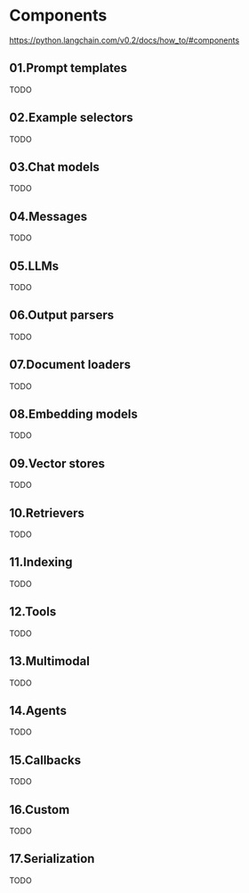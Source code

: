 # Components

<https://python.langchain.com/v0.2/docs/how_to/#components>

## 01.Prompt templates

TODO

## 02.Example selectors

TODO

## 03.Chat models

TODO

## 04.Messages

TODO

## 05.LLMs

TODO

## 06.Output parsers

TODO

## 07.Document loaders

TODO

## 08.Embedding models

TODO

## 09.Vector stores

TODO

## 10.Retrievers

TODO

## 11.Indexing

TODO

## 12.Tools

TODO

## 13.Multimodal

TODO

## 14.Agents

TODO

## 15.Callbacks

TODO

## 16.Custom

TODO

## 17.Serialization

TODO
